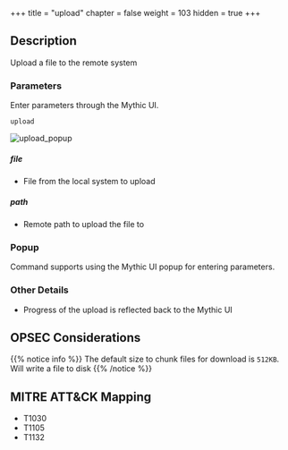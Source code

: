 +++
title = "upload"
chapter = false
weight = 103
hidden = true
+++

## Description
Upload a file to the remote system

### Parameters
Enter parameters through the Mythic UI.
```
upload
```
![upload_popup](../images/upload_popup.png)

##### file
 - File from the local system to upload

##### path
 - Remote path to upload the file to

### Popup
Command supports using the Mythic UI popup for entering parameters.

### Other Details
 * Progress of the upload is reflected back to the Mythic UI

## OPSEC Considerations
{{% notice info %}}
The default size to chunk files for download is `512KB`. Will write a file to disk
{{% /notice %}}

## MITRE ATT&CK Mapping
 - T1030
 - T1105
 - T1132
